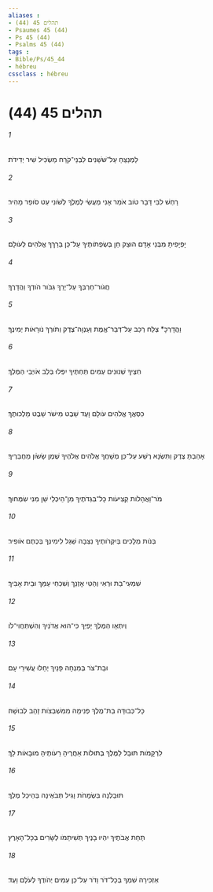 ```yaml
---
aliases : 
- תהלים 45 (44)
- Psaumes 45 (44)
- Ps 45 (44)
- Psalms 45 (44)
tags : 
- Bible/Ps/45_44
- hébreu
cssclass : hébreu
---
```


# תהלים 45 (44)

###### 1
לַמְנַצֵּחַ עַל־שֹׁשַׁנִּים לִבְנֵי־קֹרַח מַשְׂכִּיל שִׁיר יְדִידֹת׃
###### 2
רָחַשׁ לִבִּי דָּבָר טֹוב אֹמֵר אָנִי מַעֲשַׂי לְמֶלֶךְ לְשֹׁונִי עֵט סֹופֵר מָהִיר׃
###### 3
יָפְיָפִיתָ מִבְּנֵי אָדָם הוּצַק חֵן בְּשְׂפְתֹותֶיךָ עַל־כֵּן בֵּרַךְךָ אֱלֹהִים לְעֹולָם׃
###### 4
חֲגֹור־חַרְבְּךָ עַל־יָרֵךְ גִּבֹּור הֹודְךָ וַהֲדָרֶךָ׃
###### 5
וַהֲדָרְכָ* צְלַח רְכַב עַל־דְּבַר־אֱמֶת וְעַנְוָה־צֶדֶק וְתֹורְךָ נֹורָאֹות יְמִינֶךָ׃
###### 6
חִצֶּיךָ שְׁנוּנִים עַמִּים תַּחְתֶּיךָ יִפְּלוּ בְּלֵב אֹויְבֵי הַמֶּלֶךְ׃
###### 7
כִּסְאֲךָ אֱלֹהִים עֹולָם וָעֶד שֵׁבֶט מִישֹׁר שֵׁבֶט מַלְכוּתֶךָ׃
###### 8
אָהַבְתָּ צֶּדֶק וַתִּשְׂנָא רֶשַׁע עַל־כֵּן מְשָׁחֲךָ אֱלֹהִים אֱלֹהֶיךָ שֶׁמֶן שָׂשֹׂון מֵחֲבֵרֶיךָ׃
###### 9
מֹר־וַאֲהָלֹות קְצִיעֹות כָּל־בִּגְדֹתֶיךָ מִן־הֵיכְלֵי שֵׁן מִנִּי שִׂמְּחוּךָ׃
###### 10
בְּנֹות מְלָכִים בְּיִקְּרֹותֶיךָ נִצְּבָה שֵׁגַל לִימִינְךָ בְּכֶתֶם אֹופִיר׃
###### 11
שִׁמְעִי־בַת וּרְאִי וְהַטִּי אָזְנֵךְ וְשִׁכְחִי עַמֵּךְ וּבֵית אָבִיךְ׃
###### 12
וְיִתְאָו הַמֶּלֶךְ יָפְיֵךְ כִּי־הוּא אֲדֹנַיִךְ וְהִשְׁתַּחֲוִי־לֹו׃
###### 13
וּבַת־צֹר בְּמִנְחָה פָּנַיִךְ יְחַלּוּ עֲשִׁירֵי עָם׃
###### 14
כָּל־כְּבוּדָּה בַת־מֶלֶךְ פְּנִימָה מִמִּשְׁבְּצֹות זָהָב לְבוּשָׁהּ׃
###### 15
לִרְקָמֹות תּוּבַל לַמֶּלֶךְ בְּתוּלֹות אַחֲרֶיהָ רֵעֹותֶיהָ מוּבָאֹות לָךְ׃
###### 16
תּוּבַלְנָה בִּשְׂמָחֹת וָגִיל תְּבֹאֶינָה בְּהֵיכַל מֶלֶךְ׃
###### 17
תַּחַת אֲבֹתֶיךָ יִהְיוּ בָנֶיךָ תְּשִׁיתֵמֹו לְשָׂרִים בְּכָל־הָאָרֶץ׃
###### 18
אַזְכִּירָה שִׁמְךָ בְּכָל־דֹּר וָדֹר עַל־כֵּן עַמִּים יְהֹודֻךָ לְעֹלָם וָעֶד׃
